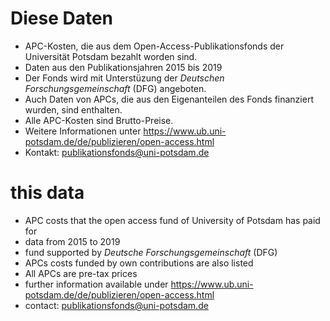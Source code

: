 # Diese Daten #
* APC-Kosten, die aus dem Open-Access-Publikationsfonds der Universität Potsdam bezahlt worden sind.
* Daten aus den Publikationsjahren 2015 bis 2019
* Der Fonds wird mit Unterstüzung der *Deutschen Forschungsgemeinschaft* (DFG) angeboten. 
* Auch Daten von APCs, die aus den Eigenanteilen des Fonds finanziert wurden, sind enthalten.
* Alle APC-Kosten sind Brutto-Preise.
* Weitere Informationen unter https://www.ub.uni-potsdam.de/de/publizieren/open-access.html
* Kontakt: publikationsfonds@uni-potsdam.de
 
# this data #
* APC costs that the open access fund of  University of Potsdam has paid for
* data from 2015 to 2019
* fund supported by *Deutsche Forschungsgemeinschaft* (DFG)
* APCs costs funded by own contributions are also listed
* All APCs are pre-tax prices
* further information available under https://www.ub.uni-potsdam.de/de/publizieren/open-access.html
* contact: publikationsfonds@uni-potsdam.de
